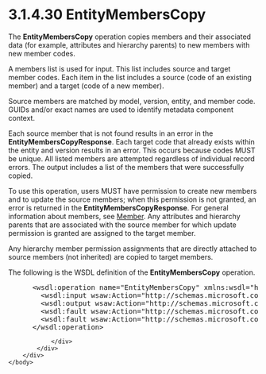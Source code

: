<html dir="LTR" xmlns:mshelp="http://msdn.microsoft.com/mshelp" xmlns:ddue="http://ddue.schemas.microsoft.com/authoring/2003/5" xmlns:xlink="http://www.w3.org/1999/xlink" xmlns:tool="http://www.microsoft.com/tooltip">
    <head>
        <meta http-equiv="Content-Type" content="text/html; CHARSET=utf-8"></meta>
        <meta name="save" content="history"></meta>
        <title>3.1.4.30 EntityMembersCopy</title>
        <xml>
            <mshelp:toctitle title="3.1.4.30 EntityMembersCopy"></mshelp:toctitle>
            <mshelp:rltitle title="[MS-SSMDSWS-15]: EntityMembersCopy"></mshelp:rltitle>
            <mshelp:keyword index="A" term="7aae6291-af64-4f27-ab77-3e1d4580b3ca"></mshelp:keyword>
            <mshelp:attr name="DCSext.ContentType" value="open specification"></mshelp:attr>
            <mshelp:attr name="AssetID" value="7aae6291-af64-4f27-ab77-3e1d4580b3ca"></mshelp:attr>
            <mshelp:attr name="TopicType" value="kbRef"></mshelp:attr>
            <mshelp:attr name="DCSext.Title" value="[MS-SSMDSWS-15]: EntityMembersCopy" />
        </xml>
    </head>
    <body>
        <div id="header">
            <h1 class="heading">3.1.4.30 EntityMembersCopy</h1>
        </div>
        <div id="mainSection">
            <div id="mainBody">
                <div id="allHistory" class="saveHistory"></div>
                <div id="sectionSection0" class="section" name="collapseableSection">
                    

<p>The <b>EntityMembersCopy</b> operation copies members and
their associated data (for example, attributes and hierarchy parents) to new
members with new member codes.</p>

<p>A members list is used for input. This list includes source
and target member codes. Each item in the list includes a source (code of an
existing member) and a target (code of a new member).</p>

<p>Source members are matched by model, version, entity, and
member code. GUIDs and/or exact names are used to identify metadata component
context.</p>

<p>Each source member that is not found results in an error in
the <b>EntityMembersCopyResponse</b>. Each target code that already exists
within the entity and version results in an error. This occurs because codes
MUST be unique. All listed members are attempted regardless of individual
record errors. The output includes a list of the members that were successfully
copied.</p>

<p>To use this operation, users MUST have permission to create
new members and to update the source members; when this permission is not
granted, an error is returned in the <b>EntityMembersCopyResponse</b>. For
general information about members, see <a href="70b1582a-5b1d-4fdc-832e-d2556ddda386.html">Member</a>. Any attributes and
hierarchy parents that are associated with the source member for which update
permission is granted are assigned to the target member.</p>

<p>Any hierarchy member permission assignments that are
directly attached to source members (not inherited) are copied to target
members.</p>

<p>The following is the WSDL definition of the <b>EntityMembersCopy</b>
operation.</p>

<dl>
<dd>
<div><pre> &lt;wsdl:operation name=&quot;EntityMembersCopy&quot; xmlns:wsdl=&quot;http://schemas.xmlsoap.org/wsdl/&quot;&gt;
   &lt;wsdl:input wsaw:Action=&quot;http://schemas.microsoft.com/sqlserver/masterdataservices/2009/09/IService/EntityMembersCopy&quot; name=&quot;EntityMembersCopyRequest&quot; message=&quot;tns:EntityMembersCopyRequest&quot; xmlns:wsaw=&quot;http://www.w3.org/2006/05/addressing/wsdl&quot; /&gt;
   &lt;wsdl:output wsaw:Action=&quot;http://schemas.microsoft.com/sqlserver/masterdataservices/2009/09/IService/EntityMembersCopyResponse&quot; name=&quot;EntityMembersCopyResponse&quot; message=&quot;tns:EntityMembersCopyResponse&quot; xmlns:wsaw=&quot;http://www.w3.org/2006/05/addressing/wsdl&quot; /&gt;
   &lt;wsdl:fault wsaw:Action=&quot;http://schemas.microsoft.com/sqlserver/masterdataservices/2009/09/IService/EntityMembersCopyEditionExpiredMessageFault&quot; name=&quot;EditionExpiredMessageFault&quot; message=&quot;tns:IService_EntityMembersCopy_EditionExpiredMessageFault_FaultMessage&quot; xmlns:wsaw=&quot;http://www.w3.org/2006/05/addressing/wsdl&quot; /&gt;
   &lt;wsdl:fault wsaw:Action=&quot;http://schemas.microsoft.com/sqlserver/masterdataservices/2009/09/IService/EntityMembersCopySkuNotSupportedMessageFault&quot; name=&quot;SkuNotSupportedMessageFault&quot; message=&quot;tns:IService_EntityMembersCopy_SkuNotSupportedMessageFault_FaultMessage&quot; xmlns:wsaw=&quot;http://www.w3.org/2006/05/addressing/wsdl&quot; /&gt;
 &lt;/wsdl:operation&gt;
</pre></div>
</dd></dl>


                </div>
            </div>
        </div>
    </body>
</html>